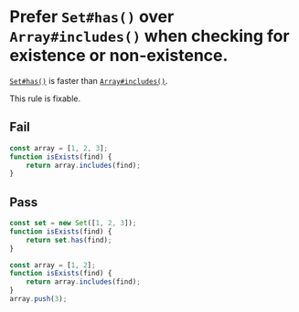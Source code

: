 # Prefer `Set#has()` over `Array#includes()` when checking for existence or non-existence.

[`Set#has()`](https://developer.mozilla.org/en-US/docs/Web/JavaScript/Reference/Global_Objects/Set/has) is faster than [`Array#includes()`](https://developer.mozilla.org/en-US/docs/Web/JavaScript/Reference/Global_Objects/Array/includes).

This rule is fixable.

## Fail

```js
const array = [1, 2, 3];
function isExists(find) {
	return array.includes(find);
}
```

## Pass

```js
const set = new Set([1, 2, 3]);
function isExists(find) {
	return set.has(find);
}
```

```js
const array = [1, 2];
function isExists(find) {
	return array.includes(find);
}
array.push(3);
```
